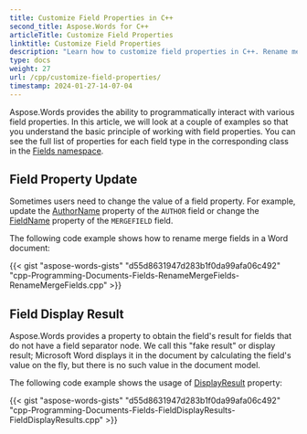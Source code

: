 ```yaml
---
title: Customize Field Properties in C++
second_title: Aspose.Words for C++
articleTitle: Customize Field Properties
linktitle: Customize Field Properties
description: "Learn how to customize field properties in C++. Rename merge fields or obtain results for fields without separator node in C++."
type: docs
weight: 27
url: /cpp/customize-field-properties/
timestamp: 2024-01-27-14-07-04
---
```


Aspose.Words provides the ability to programmatically interact with various field properties. In this article, we will look at a couple of examples so that you understand the basic principle of working with field properties. You can see the full list of properties for each field type in the corresponding class in the [Fields namespace](https://reference.aspose.com/words/cpp/namespace/aspose.words.fields).

## Field Property Update

Sometimes users need to change the value of a field property. For example, update the [AuthorName](https://reference.aspose.com/words/cpp/aspose.words.fields/fieldauthor/get_authorname/) property of the `AUTHOR` field or change the [FieldName](https://reference.aspose.com/words/cpp/aspose.words.fields/fieldmergefield/get_fieldname/) property of the `MERGEFIELD` field.

The following code example shows how to rename merge fields in a Word document:

{{< gist "aspose-words-gists" "d55d8631947d283b1f0da99afa06c492" "cpp-Programming-Documents-Fields-RenameMergeFields-RenameMergeFields.cpp" >}}

## Field Display Result

Aspose.Words provides a property to obtain the field's result for fields that do not have a field separator node. We call this "fake result" or display result; Microsoft Word displays it in the document by calculating the field's value on the fly, but there is no such value in the document model.

The following code example shows the usage of [DisplayResult](https://reference.aspose.com/words/cpp/aspose.words.fields/field/get_displayresult/) property:

{{< gist "aspose-words-gists" "d55d8631947d283b1f0da99afa06c492" "cpp-Programming-Documents-Fields-FieldDisplayResults-FieldDisplayResults.cpp" >}}
